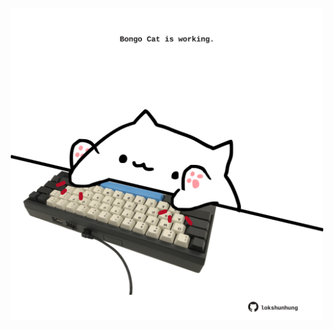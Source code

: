 <!-- built at 07/02/2024, 06:00:54 UTC -->
<p align="center">
  <img width="500" height="500" src="./ReadmeImage.svg">
</p>
